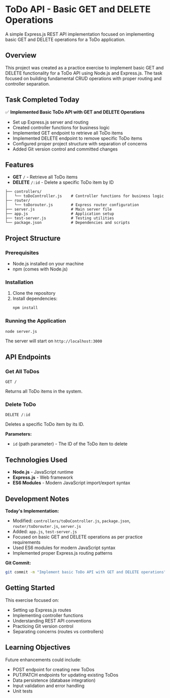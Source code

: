 # ToDo API - Basic GET and DELETE Operations

A simple Express.js REST API implementation focused on implementing basic GET and DELETE operations for a ToDo application.

## Overview

This project was created as a practice exercise to implement basic GET and DELETE functionality for a ToDo API using Node.js and Express.js. The task focused on building fundamental CRUD operations with proper routing and controller separation.

## Task Completed Today

✅ **Implemented Basic ToDo API with GET and DELETE Operations**

- Set up Express.js server and routing
- Created controller functions for business logic
- Implemented GET endpoint to retrieve all ToDo items
- Implemented DELETE endpoint to remove specific ToDo items
- Configured proper project structure with separation of concerns
- Added Git version control and committed changes

## Features

- **GET** `/` - Retrieve all ToDo items
- **DELETE** `/:id` - Delete a specific ToDo item by ID

```
├── controllers/
│   └── toDoController.js    # Controller functions for business logic
├── router/
│   └── toDorouter.js        # Express router configuration
├── server.js                # Main server file
├── app.js                   # Application setup
├── test-server.js           # Testing utilities
└── package.json             # Dependencies and scripts
```

## Project Structure

### Prerequisites

- Node.js installed on your machine
- npm (comes with Node.js)

### Installation

1. Clone the repository
2. Install dependencies:
   ```bash
   npm install
   ```

### Running the Application

```bash
node server.js
```

The server will start on `http://localhost:3000`

## API Endpoints

### Get All ToDos
```
GET /
```
Returns all ToDo items in the system.

### Delete ToDo
```
DELETE /:id
```
Deletes a specific ToDo item by its ID.

**Parameters:**
- `id` (path parameter) - The ID of the ToDo item to delete

## Technologies Used

- **Node.js** - JavaScript runtime
- **Express.js** - Web framework
- **ES6 Modules** - Modern JavaScript import/export syntax

## Development Notes

**Today's Implementation:**
- Modified: `controllers/toDoController.js`, `package.json`, `router/toDorouter.js`, `server.js`
- Added: `app.js`, `test-server.js`
- Focused on basic GET and DELETE operations as per practice requirements
- Used ES6 modules for modern JavaScript syntax
- Implemented proper Express.js routing patterns

**Git Commit:**
```bash
git commit -m "Implement basic ToDo API with GET and DELETE operations"
```

## Getting Started

This exercise focused on:
- Setting up Express.js routes
- Implementing controller functions
- Understanding REST API conventions
- Practicing Git version control
- Separating concerns (routes vs controllers)

## Learning Objectives

Future enhancements could include:
- POST endpoint for creating new ToDos
- PUT/PATCH endpoints for updating existing ToDos
- Data persistence (database integration)
- Input validation and error handling
- Unit tests
